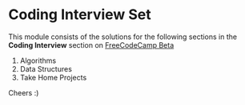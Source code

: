 # Coding Interview Set

This module consists of the solutions for the following sections in the **Coding Interview** section on [FreeCodeCamp Beta](https://beta.freecodecamp.com)

1. Algorithms
2. Data Structures
3. Take Home Projects

Cheers :)

